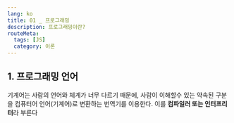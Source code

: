 ```yaml
---
lang: ko
title: 01 _ 프로그래밍
description: 프로그래밍이란?
routeMeta:
  tags: [JS]
  category: 이론
---
```


## 1. 프로그래밍 언어

기계어는 사람의 언어와 체계가 너무 다르기 때문에,
사람이 이해할수 있는 약속된 구분을 컴퓨터어 언어(기계어)로 변환하는 번역기를 이용한다. 이를 **컴파일러 또는 인터프리터**라 부른다
